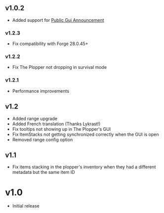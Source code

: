 ## v1.0.2
- Added support for [Public Gui Announcement](https://curseforge.com/minecraft/mc-mods/public-gui-announcement)

### v1.2.3
- Fix compatibility with Forge 28.0.45+

### v1.2.2
- Fix The Plopper not dropping in survival mode

### v1.2.1
- Performance improvements

## v1.2
- Added range upgrade
- Added French translation (Thanks Lykrast!)
- Fix tooltips not showing up in The Plopper's GUI
- Fix ItemStacks not getting synchronized correctly when the GUI is open
- Removed range config option

## v1.1
- Fix items stacking in the plopper's inventory when they had a different metadata but the same item ID

# v1.0
- Initial release